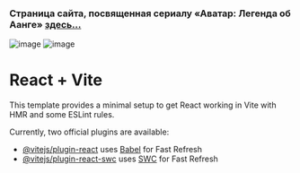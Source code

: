 ### Страница сайта, посвященная сериалу «Аватар: Легенда об Аанге» [здесь...](https://avatar-the-legend-of-aang.vercel.app/)

![image](https://github.com/Kalliacto/Avatar_The_Legend_of_Aang/assets/98468178/bd6f371f-e22c-47d0-a9dc-0199fb4968e3)
![image](https://github.com/Kalliacto/Avatar_The_Legend_of_Aang/assets/98468178/af5a6504-95a7-47aa-8f51-5276d486b320)


# React + Vite

This template provides a minimal setup to get React working in Vite with HMR and some ESLint rules.

Currently, two official plugins are available:

- [@vitejs/plugin-react](https://github.com/vitejs/vite-plugin-react/blob/main/packages/plugin-react/README.md) uses [Babel](https://babeljs.io/) for Fast Refresh
- [@vitejs/plugin-react-swc](https://github.com/vitejs/vite-plugin-react-swc) uses [SWC](https://swc.rs/) for Fast Refresh
